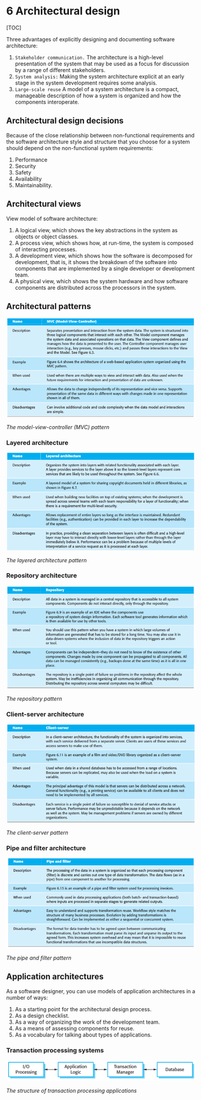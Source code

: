 # 6 Architectural design

[TOC]



Three advantages of explicitly designing and documenting software architecture:

1. `Stakeholder communication.` The architecture is a high-level presentation of the system that may be used as a focus for discussion by a range of different stakeholders.
2. `System analysis:` Making the system architecture explicit at an early stage in the system development requires some analysis.
3. `Large-scale reuse` A model of a system architecture is a compact, manageable description of how a system is organized and how the components interoperate. 

## Architectural design decisions

Because of the close relationship between non-functional requirements and the software architecture style and structure that you choose for a system should depend on the non-functional system requirements:

1. Performance
2. Security
3. Safety
4. Availability
5. Maintainability.



## Architectural views

View model of software architecture:

1. A logical view, which shows the key abstractions in the system as objects or object classes.
2. A process view, which shows how, at run-time, the system is composed of interacting processes.
3. A development view, which shows how the software is decomposed for development, that is, it shows the breakdown of the software into components that are implemented by a single developer or development team.
4. A physical view, which shows the system hardware and how software components are distributed across the processors in the system.



## Architectural patterns

![6_2](res/6_2.png)

*The model-view-controller (MVC) pattern*

### Layered architecture

![6_5](res/6_5.png)

*The layered architecture pattern*

### Repository architecture

![6_8](res/6_8.png)

*The repository pattern*

### Client-server architecture

![6_10](res/6_10.png)

*The client-server pattern*

### Pipe and filter architecture

![6_12](res/6_12.png)

*The pipe and filter pattern*



## Application architectures

As a software designer, you can use models of application architectures in a number of ways:

1. As a starting point for the architectural design process.
2. As a design checklist.
3. As a way of organizing the work of the development team.
4. As a means of assessing components for reuse.
5. As a vocabulary for talking about types of applications.

### Transaction processing systems

![6_14](res/6_14.png)

*The structure of transaction processing applications*